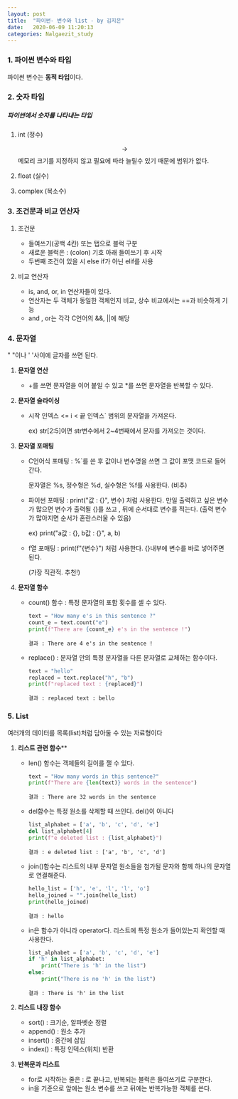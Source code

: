 ```yaml
---
layout: post
title:  "파이썬- 변수와 list - by 김지은"
date:   2020-06-09 11:20:13
categories: Nalgaezit_study
---
```




### 1. 파이썬 변수와 타입

파이썬 변수는 **동적 타입**이다.



### 2. 숫자 타입

#####  파이썬에서 숫자를 나타내는 타입

1. int (정수)

   $$\rightarrow$$ 메모리 크기를 지정하지 않고 필요에 따라 늘릴수 있기 때문에 범위가 없다.

2. float (실수)
3. complex (복소수)



### 3. 조건문과 비교 연산자

1. 조건문
   - 들여쓰기(공백 4칸) 또는 탭으로 블럭 구분
   - 새로운 블럭은 : (colon) 기호 아래 들여쓰기 후 시작
   - 두번째 조건이 있을 시 else if가 아닌 elif를 사용

2. 비교 연산자
   - is, and, or, in 연산자들이 있다.
   - 연산자는 두 객체가 동일한 객체인지 비교, 상수 비교에서는 ==과 비슷하게 기능
   - and , or는 각각 C언어의 &&, ||에 해당



### 4. 문자열

"  "이나 '  '사이에 글자를 쓰면 된다.

1. **문자열 연산**

   - +를 쓰면 문자열을 이어 붙일 수 있고 *를 쓰면 문자열을 반복할 수 있다.

2. **문자열 슬라이싱**

   - 시작 인덱스 <= i < 끝 인덱스` 범위의 문자열을 가져온다.

     ex)  str[2:5]이면 str변수에서 2~4번째에서 문자를 가져오는 것이다.

3. **문자열 포매팅**

   - C언어식 포매팅 : %`를 쓴 후 값이나 변수명을 쓰면 그 값이 포맷 코드로 들어간다.

     문자열은  %s, 정수형은 %d, 실수형은 %f를 사용한다. (비추)

   - 파이썬 포매팅 : print("값 : {}", 변수) 처럼 사용한다. 만일 출력하고 싶은 변수가 많으면 변수가 출력될 {}를 쓰고 , 뒤에 순서대로 변수를 적는다. (출력 변수가 많아지면 순서가 혼란스러울 수 있음)

     ex) print("a값 : {}, b값 : {}", a, b)

   - f열 포매팅 : print(f"{변수}") 처럼 사용한다. {}내부에 변수를 바로 넣어주면 된다. 

     (가장 직관적. 추천!)

4. **문자열 함수**

   - count() 함수 : 특정 문자열의 포함 횟수를 셀 수 있다.

     ```python
     text = "How many e's in this sentence ?"
     count_e = text.count("e")
     print(f"There are {count_e} e's in the sentence !")
     ```

     ```
     결과 : There are 4 e's in the sentence !
     ```

     

   - replace() :  문자열 안의 특정 문자열을 다른 문자열로 교체하는 함수이다.

     ```python
     text = "hello"
     replaced = text.replace("h", "b")
     print(f"replaced text : {replaced}")
     ```

     ```
     결과 : replaced text : bello
     ```

     

### 5. List

여러개의 데이터를 목록(list)처럼 담아둘 수 있는 자료형이다

1. **리스트 관련 함수****

   - len()  함수는 객체들의 길이를 잴 수 있다.

     ```python
     text = "How many words in this sentence?"
     print(f"There are {len(text)} words in the sentence")
     ```

     ```
     결과 : There are 32 words in the sentence
     ```

     

   - del함수는 특정 원소를 삭제할 때 쓰인다. del()이 아니다

     ```python
     list_alphabet = ['a', 'b', 'c', 'd', 'e']
     del list_alphabet[4]
     print(f"e deleted list : {list_alphabet}")
     ```

     ```
     결과 : e deleted list : ['a', 'b', 'c', 'd']
     ```

     

   - join()함수는 리스트의 내부 문자열 원소들을 첨가될 문자와 함께 하나의 문자열로 연결해준다. 

     ```python
     hello_list = ['h', 'e', 'l', 'l', 'o']
     hello_joined = "".join(hello_list)
     print(hello_joined)
     ```

     ```
     결과 : hello
     ```

     

   - in은 함수가 아니라 operator다. 리스트에 특정 원소가 들어있는지 확인할 때 사용한다.

     ```python
     list_alphabet = ['a', 'b', 'c', 'd', 'e']
     if 'h' in list_alphabet:
         print("There is 'h' in the list")
     else:
         print("There is no 'h' in the list")
     ```

     

     ```
     결과 : There is 'h' in the list
     ```

     

2. **리스트 내장 함수**
   - sort() : 크기순, 알파벳순 정렬 
   - append() : 원소 추가
   - insert() : 중간에 삽입
   - index() : 특정 인덱스(위치) 반환
3. **반복문과 리스트**
   - for로 시작하는 줄은 : 로 끝나고, 반복되는 블럭은 들여쓰기로 구분한다.
   - in을 기준으로 앞에는 원소 변수를 쓰고 뒤에는 반복가능한 객체를 쓴다. 

